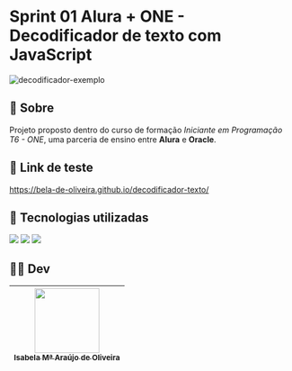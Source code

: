 # Sprint 01 Alura + ONE - Decodificador de texto com JavaScript
![decodificador-exemplo](https://github.com/bela-de-oliveira/decodificador-texto/assets/105394352/7b97e363-831e-4520-a865-8ae6aea02e69)


## 📖 Sobre
Projeto proposto dentro do curso de formação *Iniciante em Programação T6 - ONE*, uma parceria de ensino entre **Alura** e **Oracle**.

## 🔗 Link de teste
https://bela-de-oliveira.github.io/decodificador-texto/

## 🚀 Tecnologias utilizadas

<div>
  <img src="https://img.shields.io/badge/HTML-239120?style=for-the-badge&logo=html5&logoColor=white">
  <img src="https://img.shields.io/badge/CSS-239120?&style=for-the-badge&logo=css3&logoColor=white">
  <img src="https://img.shields.io/badge/JavaScript-F7DF1E?style=for-the-badge&logo=javascript&logoColor=black">
</div>

## 👩‍💻 Dev
| [<img loading="lazy" src="https://avatars.githubusercontent.com/bela-de-oliveira" width=115><br><sub>Isabela Mª Araújo de Oliveira</sub>](https://github.com/bela-de-oliveira) |
|:---:|
